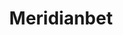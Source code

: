 ---
title: "Meridianbet"
url: /lima/meridianbet-avenida-san-martin-urb-santa-isabel/
shop: corredor de apuestas
---
